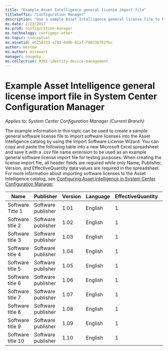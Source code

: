 ```yaml
---
title: "Example Asset Intelligence general license import file"
titleSuffix: "Configuration Manager"
description: "Use a sample Asset Intelligence general license file to help import software licenses in System Center Configuration Manager."
ms.date: 2/22/2017
ms.prod: configuration-manager
ms.technology: configmgr-other
ms.topic: conceptual
ms.assetid: e6258333-a783-440b-b1af-f8023b782fbc
author: mestew
ms.author: mstewart
manager: dougeby
ms.collection: M365-identity-device-management
---
```

# Example Asset Intelligence general license import file in System Center Configuration Manager

*Applies to: System Center Configuration Manager (Current Branch)*

The example information in this topic can be used to create a sample general software license file to import software licenses into the Asset Intelligence catalog by using the Import Software License Wizard. You can copy and paste the following table into a new Microsoft Excel spreadsheet and save it with a .csv file name extension to be used as an example general software license import file for testing purposes. When creating the license import file, all header fields are required while only Name, Publisher, Version, and EffectiveQuantity data values are required in the spreadsheet. For more information about importing software licenses to the Asset Intelligence catalog, see [Configuring Asset Intelligence in System Center Configuration Manager](../../../../core/clients/manage/asset-intelligence/configuring-asset-intelligence.md).  

|Name|Publisher|Version|Language|EffectiveQuantity|PONumber|ResellerName|DateOfPurchase|SupportPurchased|SupportExpirationDate|Comments|  
|----------|---------------|-------------|--------------|-----------------------|--------------|------------------|--------------------|----------------------|---------------------------|--------------|  
|Software Title 1|Software publisher|1.01|English|1|Purchase number|Reseller name|10/10/2010|0|10/10/2012|Comment|  
|Software title 2|Software publisher|1.02|English|1|Purchase number|Reseller name|10/10/2010|0|10/10/2012|Comment|  
|Software title 3|Software publisher|1.03|English|1|Purchase number|Reseller name|10/10/2010|0|10/10/2012|Comment|  
|Software title 4|Software publisher|1.04|English|1|Purchase number|Reseller name|10/10/2010|0|10/10/2012|Comment|  
|Software title 5|Software publisher|1.05|English|1|Purchase number|Reseller name|10/10/2010|0|10/10/2012|Comment|  
|Software title 6|Software publisher|1.06|English|1|Purchase number|Reseller name|10/10/2010|0|10/10/2012|Comment|  
|Software title 7|Software publisher|1.07|English|1|Purchase number|Reseller name|10/10/2010|0|10/10/2012|Comment|  
|Software title 8|Software publisher|1.08|English|1|Purchase number|Reseller name|10/10/2010|0|10/10/2012|Comment|  
|Software title 9|Software publisher|1.09|English|1|Purchase number|Reseller name|10/10/2010|0|10/10/2012|Comment|  
|Software title 10|Software publisher|1.10|English|1|Purchase number|Reseller name|10/10/2010|0|10/10/2012|Comment|  
